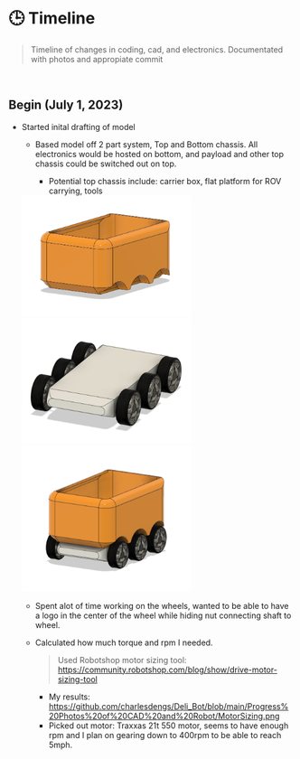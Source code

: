 # **🕒 Timeline**

> Timeline of changes in coding, cad, and electronics. Documentated with photos and appropiate commit

<br>

## Begin (July 1, 2023)


* Started inital drafting of model
    * Based model off 2 part system, Top and Bottom chassis. All electronics would be hosted on bottom, and payload and other top chassis could be switched out on top.
        
        * Potential top chassis include: carrier box, flat platform for ROV carrying, tools     
    <img src="https://github.com/charlesdengs/Deli_Bot/blob/main/Progress%20Photos%20of%20CAD%20and%20Robot/TopChassisV1.png" width="300" />
    <img src="https://github.com/charlesdengs/Deli_Bot/blob/main/Progress%20Photos%20of%20CAD%20and%20Robot/BottomChassisV1.png" width="300" />
    <img src="https://github.com/charlesdengs/Deli_Bot/blob/main/Progress%20Photos%20of%20CAD%20and%20Robot/WholeAssemblyV1.png" width="300" />
    
    * Spent alot of time working on the wheels, wanted to be able to have a logo in the center of the wheel while hiding nut connecting shaft to wheel.
    
    * Calculated how much torque and rpm I needed.
        > Used Robotshop motor sizing tool: https://community.robotshop.com/blog/show/drive-motor-sizing-tool
        
        * My results: https://github.com/charlesdengs/Deli_Bot/blob/main/Progress%20Photos%20of%20CAD%20and%20Robot/MotorSizing.png
        * Picked out motor: Traxxas 21t 550 motor, seems to have enough rpm and I plan on gearing down to 400rpm to be able to reach 5mph.

        



